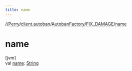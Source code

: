 ```yaml
---
title: name
---
```

//[Perry](../../../../index.html)/[client.autoban](../../index.html)/[AutobanFactory](../index.html)/[FIX_DAMAGE](index.html)/[name](name.html)



# name



[jvm]\
val [name](name.html): [String](https://kotlinlang.org/api/latest/jvm/stdlib/kotlin/-string/index.html)




